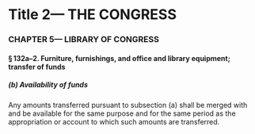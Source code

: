 
# Title 2— THE CONGRESS
### CHAPTER 5— LIBRARY OF CONGRESS
#### § 132a–2. Furniture, furnishings, and office and library equipment; transfer of funds
##### (b) Availability of funds

Any amounts transferred pursuant to subsection (a) shall be merged with and be available for the same purpose and for the same period as the appropriation or account to which such amounts are transferred.
